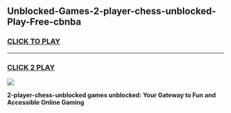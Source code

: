 
## Unblocked-Games-2-player-chess-unblocked-Play-Free-cbnba
<h3>
<a href="https://premium76.site?title=2-player-chess-unblocked&ref=20M">CLICK TO PLAY</a></h3>
<hr>

<h3>
<a href="https://premium76.site?title=2-player-chess-unblocked&ref=20M">CLICK 2 PLAY</a>
  
</h3>

<a href="https://premium76.site?title=2-player-chess-unblocked&ref=19M"><img src="https://clearcache.store/games.png"></a>


**2-player-chess-unblocked games unblocked: Your Gateway to Fun and Accessible Online Gaming**
